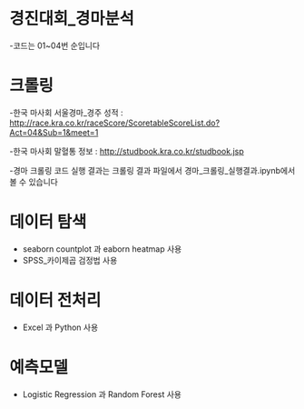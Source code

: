 # 경진대회_경마분석
-코드는 01~04번 순입니다

# 크롤링
-한국 마사회 서울경마_경주 성적 : http://race.kra.co.kr/raceScore/ScoretableScoreList.do?Act=04&Sub=1&meet=1
    
-한국 마사회 말혈통 정보 : http://studbook.kra.co.kr/studbook.jsp

-경마 크롤링 코드 실행 결과는 크롤링 결과 파일에서 경마_크롤링_실행결과.ipynb에서 볼 수 있습니다

# 데이터 탐색
- seaborn countplot 과 eaborn heatmap 사용
- SPSS_카이제곱 검정법 사용

# 데이터 전처리
- Excel 과 Python 사용

# 예측모델 
- Logistic Regression 과 Random Forest 사용
